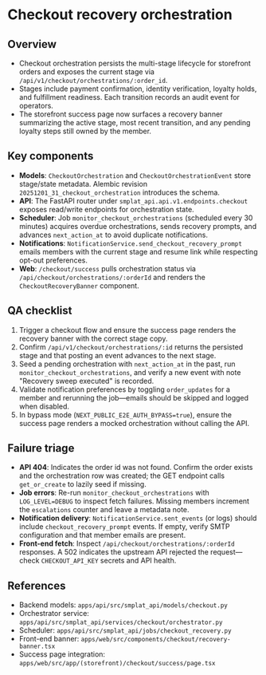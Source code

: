 # Checkout recovery orchestration

## Overview
- Checkout orchestration persists the multi-stage lifecycle for storefront orders and exposes the current stage via `/api/v1/checkout/orchestrations/:order_id`.
- Stages include payment confirmation, identity verification, loyalty holds, and fulfillment readiness. Each transition records an audit event for operators.
- The storefront success page now surfaces a recovery banner summarizing the active stage, most recent transition, and any pending loyalty steps still owned by the member.

## Key components
- **Models**: `CheckoutOrchestration` and `CheckoutOrchestrationEvent` store stage/state metadata. Alembic revision `20251201_31_checkout_orchestration` introduces the schema.
- **API**: The FastAPI router under `smplat_api.api.v1.endpoints.checkout` exposes read/write endpoints for orchestration state.
- **Scheduler**: Job `monitor_checkout_orchestrations` (scheduled every 30 minutes) acquires overdue orchestrations, sends recovery prompts, and advances `next_action_at` to avoid duplicate notifications.
- **Notifications**: `NotificationService.send_checkout_recovery_prompt` emails members with the current stage and resume link while respecting opt-out preferences.
- **Web**: `/checkout/success` pulls orchestration status via `/api/checkout/orchestrations/:orderId` and renders the `CheckoutRecoveryBanner` component.

## QA checklist
1. Trigger a checkout flow and ensure the success page renders the recovery banner with the correct stage copy.
2. Confirm `/api/v1/checkout/orchestrations/:id` returns the persisted stage and that posting an event advances to the next stage.
3. Seed a pending orchestration with `next_action_at` in the past, run `monitor_checkout_orchestrations`, and verify a new event with note "Recovery sweep executed" is recorded.
4. Validate notification preferences by toggling `order_updates` for a member and rerunning the job—emails should be skipped and logged when disabled.
5. In bypass mode (`NEXT_PUBLIC_E2E_AUTH_BYPASS=true`), ensure the success page renders a mocked orchestration without calling the API.

## Failure triage
- **API 404**: Indicates the order id was not found. Confirm the order exists and the orchestration row was created; the GET endpoint calls `get_or_create` to lazily seed if missing.
- **Job errors**: Re-run `monitor_checkout_orchestrations` with `LOG_LEVEL=DEBUG` to inspect fetch failures. Missing members increment the `escalations` counter and leave a metadata note.
- **Notification delivery**: `NotificationService.sent_events` (or logs) should include `checkout_recovery_prompt` events. If empty, verify SMTP configuration and that member emails are present.
- **Front-end fetch**: Inspect `/api/checkout/orchestrations/:orderId` responses. A 502 indicates the upstream API rejected the request—check `CHECKOUT_API_KEY` secrets and API health.

## References
- Backend models: `apps/api/src/smplat_api/models/checkout.py`
- Orchestrator service: `apps/api/src/smplat_api/services/checkout/orchestrator.py`
- Scheduler: `apps/api/src/smplat_api/jobs/checkout_recovery.py`
- Front-end banner: `apps/web/src/components/checkout/recovery-banner.tsx`
- Success page integration: `apps/web/src/app/(storefront)/checkout/success/page.tsx`
